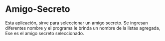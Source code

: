 # Amigo-Secreto
Esta aplicación, sirve para seleccionar un amigo secreto. Se ingresan diferentes nombre y el programa le brinda un nombre de la listas agregada, Ese es el amigo secreto seleccionado.
